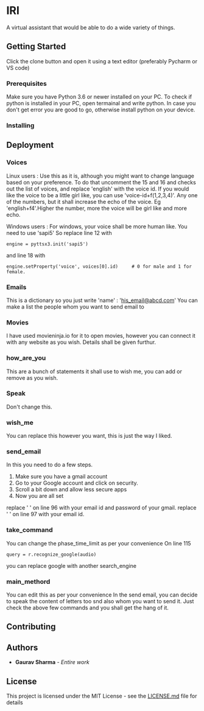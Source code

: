 # IRI

A virtual assistant that would be able to do a wide variety of things.

## Getting Started

Click the clone button and open it using a text editor (preferably Pycharm or VS code)

### Prerequisites

Make sure you have Python 3.6 or newer installed on your PC. To check if python is installed in your PC, open 
termainal and write python. In case you don't get error you are good to go, otherwise install python on your device.


### Installing



## Deployment

### Voices
Linux users : Use this as it is, although you might want to change language based on your preference.
              To do that uncomment the 15 and 16 and checks out the list of voices, and replace 'english' with the                   voice id. If you would like the voice to be a little girl like, you can use 'voice-id+f(1,2,3,4)'. Any                 one of the numbers, but it shall increase the echo of the voice. Eg 'english+f4'.Higher the number, more               the voice will be girl like and more echo.
              
Windows users : For windows, your voice shall be more human like. You need to use 'sapi5'
So replace line 12 with
```
engine = pyttsx3.init('sapi5')
```
and line 18 with
```
engine.setProperty('voice', voices[0].id)     # 0 for male and 1 for female.
```

### Emails
This is a dictionary so you just write 
'name' : 'his_email@abcd.com'
You can make a list the people whom you want to send email to

### Movies
I have used movieninja.io for it to open movies, however you can connect it with any website as you wish. Details 
shall be given furthur.

### how_are_you
This are a bunch of statements it shall use to wish me, you can add or remove as you wish.

### Speak
Don't change this.

### wish_me
You can replace this however you want, this is just the way I liked.

### send_email
In this you need to do a few steps.
1) Make sure you have a gmail account
2) Go to your Google account and click on security.
3) Scroll a bit down and allow less secure apps
4) Now you are all set

replace ' ' on line 96 with your email id and password of your gmail.
replace ' ' on line 97 with your email id.

### take_command
You can change the phase_time_limit as per your convenience
On line 115 
```
query = r.recognize_google(audio)
```
you can replace google with another search_engine

### main_methord 
You can edit this as per your convenience
In the send email, you can decide to speak the content of letters too snd also whom you want to send it.
Just check the above few commands and you shall get the hang of it.

## Contributing




## Authors

* **Gaurav Sharma** - *Entire work*

## License

This project is licensed under the MIT License - see the [LICENSE.md](LICENSE.md) file for details
